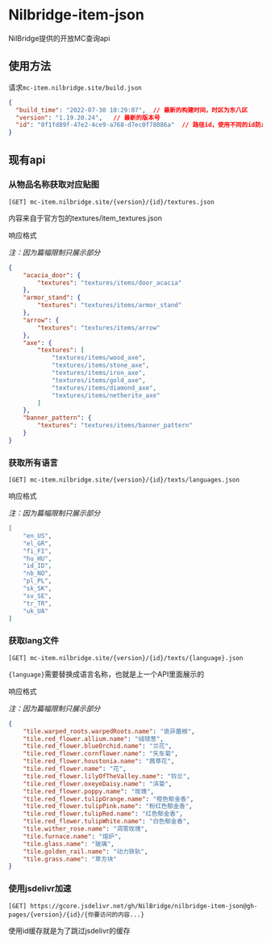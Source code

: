 # Nilbridge-item-json

NilBridge提供的开放MC查询api

## 使用方法

请求`mc-item.nilbridge.site/build.json`

``` json
{
  "build_time": "2022-07-30 10:29:07",  // 最新的构建时间，时区为东八区
  "version": "1.19.20.24",   // 最新的版本号
  "id": "0f1fd89f-47e2-4ce9-a768-d7ec0f78086a"  // 路径id，使用不同的id防止缓存
}
```

## 现有api

### 从物品名称获取对应贴图

```
[GET] mc-item.nilbridge.site/{version}/{id}/textures.json 
```
内容来自于官方包的textures/item_textures.json

响应格式

*注：因为篇幅限制只展示部分*

``` json
{
    "acacia_door": {
        "textures": "textures/items/door_acacia"
    },
    "armor_stand": {
        "textures": "textures/items/armor_stand"
    },
    "arrow": {
        "textures": "textures/items/arrow"
    },
    "axe": {
        "textures": [
            "textures/items/wood_axe",
            "textures/items/stone_axe",
            "textures/items/iron_axe",
            "textures/items/gold_axe",
            "textures/items/diamond_axe",
            "textures/items/netherite_axe"
        ]
    },
    "banner_pattern": {
        "textures": "textures/items/banner_pattern"
    }
}
```

### 获取所有语言

```
[GET] mc-item.nilbridge.site/{version}/{id}/texts/languages.json
```

响应格式

*注：因为篇幅限制只展示部分*

``` json
[
    "en_US",
	"el_GR",
	"fi_FI",
	"hu_HU",
	"id_ID",
	"nb_NO",
	"pl_PL",
	"sk_SK",
	"sv_SE",
	"tr_TR",
	"uk_UA"
]
```

### 获取lang文件

```
[GET] mc-item.nilbridge.site/{version}/{id}/texts/{language}.json
```

`{language}`需要替换成语言名称，也就是上一个API里面展示的

响应格式

*注：因为篇幅限制只展示部分*

``` json
{
    "tile.warped_roots.warpedRoots.name": "诡异菌根",
    "tile.red_flower.allium.name": "绒球葱",
    "tile.red_flower.blueOrchid.name": "兰花",
    "tile.red_flower.cornflower.name": "矢车菊",
    "tile.red_flower.houstonia.name": "茜草花",
    "tile.red_flower.name": "花",
    "tile.red_flower.lilyOfTheValley.name": "铃兰",
    "tile.red_flower.oxeyeDaisy.name": "滨菊",
    "tile.red_flower.poppy.name": "玫瑰",
    "tile.red_flower.tulipOrange.name": "橙色郁金香",
    "tile.red_flower.tulipPink.name": "粉红色郁金香",
    "tile.red_flower.tulipRed.name": "红色郁金香",
    "tile.red_flower.tulipWhite.name": "白色郁金香",
    "tile.wither_rose.name": "凋零玫瑰",
    "tile.furnace.name": "熔炉",
    "tile.glass.name": "玻璃",
    "tile.golden_rail.name": "动力铁轨",
    "tile.grass.name": "草方块"
}
```

### 使用jsdelivr加速

```
[GET] https://gcore.jsdelivr.net/gh/NilBridge/nilbridge-item-json@gh-pages/{version}/{id}/{你要访问的内容...}
```

使用id缓存就是为了跳过jsdelivr的缓存
